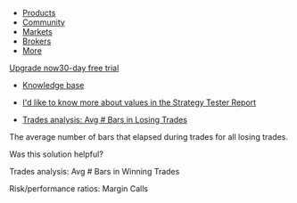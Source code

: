 -   [Products](https://www.tradingview.com/chart/)
-   [Community](https://www.tradingview.com/ideas/)
-   [Markets](https://www.tradingview.com/markets/)
-   [Brokers](https://www.tradingview.com/brokers/)
-   [More](https://www.tradingview.com/support/)

[Upgrade now30-day free trial](https://www.tradingview.com/pricing/?source=header_go_pro_button&feature=Buy%20Trial)

-   [Knowledge base](https://www.tradingview.com/)

-   [I'd like to know more about values in the Strategy Tester Report](https://www.tradingview.com/support/folders/43000587044-i-d-like-to-know-more-about-values-in-the-strategy-tester-report/)
-   [Trades analysis: Avg # Bars in Losing Trades](https://www.tradingview.com/support/solutions/43000681726-trades-analysis-avg-bars-in-losing-trades/)

The average number of bars that elapsed during trades for all losing trades.

Was this solution helpful?

Trades analysis: Avg # Bars in Winning Trades

Risk/performance ratios: Margin Calls